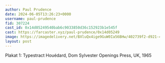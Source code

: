 ```yaml
---
author: Paul Prudence
date: 2024-06-05T13:26:23+0000
username: paul-prudence
fid: 307224
cast_id: 0x14d05249540bab6c9033850d36c152923b1e545f
cast: https://farcaster.xyz/paul-prudence/0x14d05249
image: https://imagedelivery.net/BXluQx4ige9GuW0Ia56BHw/402739f2-d921-47a9-63ab-ec11345ea900/original
layout: post
---
```


Plakat 1: Typestract
Houédard, Dom Sylvester
Openings Press, UK, 1965

<img src='https://imagedelivery.net/BXluQx4ige9GuW0Ia56BHw/402739f2-d921-47a9-63ab-ec11345ea900/original' alt='' referrerpolicy='no-referrer'/>
